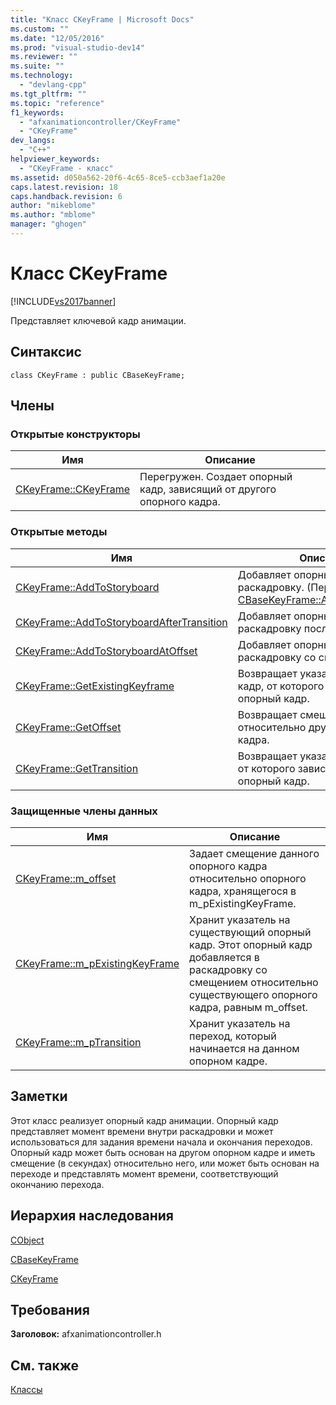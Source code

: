 ```yaml
---
title: "Класс CKeyFrame | Microsoft Docs"
ms.custom: ""
ms.date: "12/05/2016"
ms.prod: "visual-studio-dev14"
ms.reviewer: ""
ms.suite: ""
ms.technology: 
  - "devlang-cpp"
ms.tgt_pltfrm: ""
ms.topic: "reference"
f1_keywords: 
  - "afxanimationcontroller/CKeyFrame"
  - "CKeyFrame"
dev_langs: 
  - "C++"
helpviewer_keywords: 
  - "CKeyFrame - класс"
ms.assetid: d050a562-20f6-4c65-8ce5-ccb3aef1a20e
caps.latest.revision: 18
caps.handback.revision: 6
author: "mikeblome"
ms.author: "mblome"
manager: "ghogen"
---
```

# Класс CKeyFrame
[!INCLUDE[vs2017banner](../../assembler/inline/includes/vs2017banner.md)]

Представляет ключевой кадр анимации.  
  
## Синтаксис  
  
```  
class CKeyFrame : public CBaseKeyFrame;  
```  
  
## Члены  
  
### Открытые конструкторы  
  
|Имя|Описание|  
|---------|--------------|  
|[CKeyFrame::CKeyFrame](../Topic/CKeyFrame::CKeyFrame.md)|Перегружен.  Создает опорный кадр, зависящий от другого опорного кадра.|  
  
### Открытые методы  
  
|Имя|Описание|  
|---------|--------------|  
|[CKeyFrame::AddToStoryboard](../Topic/CKeyFrame::AddToStoryboard.md)|Добавляет опорный кадр в раскадровку.  \(Переопределяет [CBaseKeyFrame::AddToStoryboard](../Topic/CBaseKeyFrame::AddToStoryboard.md).\)|  
|[CKeyFrame::AddToStoryboardAfterTransition](../Topic/CKeyFrame::AddToStoryboardAfterTransition.md)|Добавляет опорный кадр в раскадровку после перехода.|  
|[CKeyFrame::AddToStoryboardAtOffset](../Topic/CKeyFrame::AddToStoryboardAtOffset.md)|Добавляет опорный кадр в раскадровку со смещением.|  
|[CKeyFrame::GetExistingKeyframe](../Topic/CKeyFrame::GetExistingKeyframe.md)|Возвращает указатель на опорный кадр, от которого зависит данный опорный кадр.|  
|[CKeyFrame::GetOffset](../Topic/CKeyFrame::GetOffset.md)|Возвращает смещение относительно другого опорного кадра.|  
|[CKeyFrame::GetTransition](../Topic/CKeyFrame::GetTransition.md)|Возвращает указатель на переход, от которого зависит данный опорный кадр.|  
  
### Защищенные члены данных  
  
|Имя|Описание|  
|---------|--------------|  
|[CKeyFrame::m\_offset](../Topic/CKeyFrame::m_offset.md)|Задает смещение данного опорного кадра относительно опорного кадра, хранящегося в m\_pExistingKeyFrame.|  
|[CKeyFrame::m\_pExistingKeyFrame](../Topic/CKeyFrame::m_pExistingKeyFrame.md)|Хранит указатель на существующий опорный кадр.  Этот опорный кадр добавляется в раскадровку со смещением относительно существующего опорного кадра, равным m\_offset.|  
|[CKeyFrame::m\_pTransition](../Topic/CKeyFrame::m_pTransition.md)|Хранит указатель на переход, который начинается на данном опорном кадре.|  
  
## Заметки  
 Этот класс реализует опорный кадр анимации.  Опорный кадр представляет момент времени внутри раскадровки и может использоваться для задания времени начала и окончания переходов.  Опорный кадр может быть основан на другом опорном кадре и иметь смещение \(в секундах\) относительно него, или может быть основан на переходе и представлять момент времени, соответствующий окончанию перехода.  
  
## Иерархия наследования  
 [CObject](../Topic/CObject%20Class.md)  
  
 [CBaseKeyFrame](../Topic/CBaseKeyFrame%20Class.md)  
  
 [CKeyFrame](../../mfc/reference/ckeyframe-class.md)  
  
## Требования  
 **Заголовок:** afxanimationcontroller.h  
  
## См. также  
 [Классы](../Topic/MFC%20Classes.md)